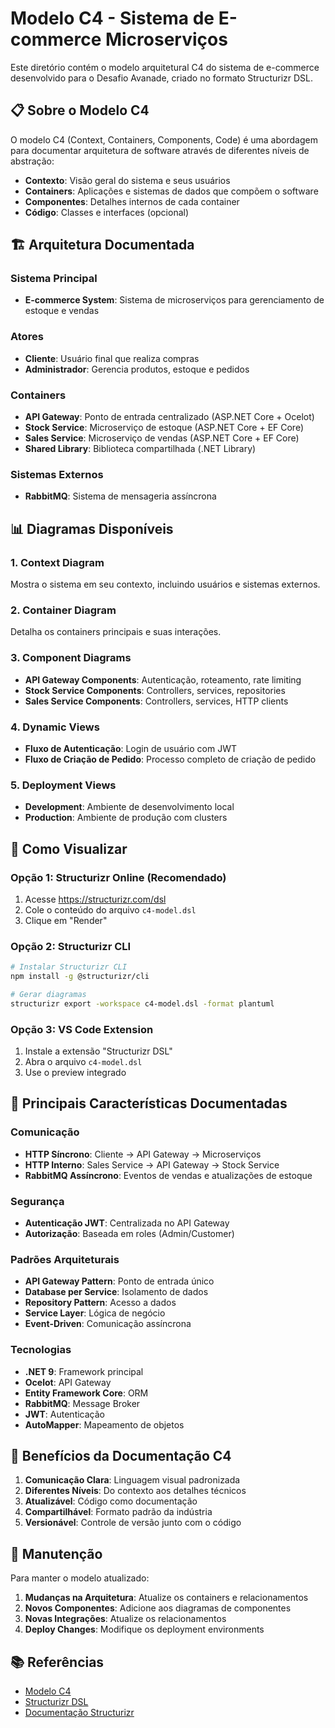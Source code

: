 # Modelo C4 - Sistema de E-commerce Microserviços

Este diretório contém o modelo arquitetural C4 do sistema de e-commerce desenvolvido para o Desafio Avanade, criado no formato Structurizr DSL.

## 📋 Sobre o Modelo C4

O modelo C4 (Context, Containers, Components, Code) é uma abordagem para documentar arquitetura de software através de diferentes níveis de abstração:

- **Contexto**: Visão geral do sistema e seus usuários
- **Containers**: Aplicações e sistemas de dados que compõem o software
- **Componentes**: Detalhes internos de cada container
- **Código**: Classes e interfaces (opcional)

## 🏗️ Arquitetura Documentada

### Sistema Principal
- **E-commerce System**: Sistema de microserviços para gerenciamento de estoque e vendas

### Atores
- **Cliente**: Usuário final que realiza compras
- **Administrador**: Gerencia produtos, estoque e pedidos

### Containers
- **API Gateway**: Ponto de entrada centralizado (ASP.NET Core + Ocelot)
- **Stock Service**: Microserviço de estoque (ASP.NET Core + EF Core)
- **Sales Service**: Microserviço de vendas (ASP.NET Core + EF Core)
- **Shared Library**: Biblioteca compartilhada (.NET Library)

### Sistemas Externos
- **RabbitMQ**: Sistema de mensageria assíncrona

## 📊 Diagramas Disponíveis

### 1. Context Diagram
Mostra o sistema em seu contexto, incluindo usuários e sistemas externos.

### 2. Container Diagram
Detalha os containers principais e suas interações.

### 3. Component Diagrams
- **API Gateway Components**: Autenticação, roteamento, rate limiting
- **Stock Service Components**: Controllers, services, repositories
- **Sales Service Components**: Controllers, services, HTTP clients

### 4. Dynamic Views
- **Fluxo de Autenticação**: Login de usuário com JWT
- **Fluxo de Criação de Pedido**: Processo completo de criação de pedido

### 5. Deployment Views
- **Development**: Ambiente de desenvolvimento local
- **Production**: Ambiente de produção com clusters

## 🔧 Como Visualizar

### Opção 1: Structurizr Online (Recomendado)
1. Acesse https://structurizr.com/dsl
2. Cole o conteúdo do arquivo `c4-model.dsl`
3. Clique em "Render"

### Opção 2: Structurizr CLI
```bash
# Instalar Structurizr CLI
npm install -g @structurizr/cli

# Gerar diagramas
structurizr export -workspace c4-model.dsl -format plantuml
```

### Opção 3: VS Code Extension
1. Instale a extensão "Structurizr DSL"
2. Abra o arquivo `c4-model.dsl`
3. Use o preview integrado

## 📝 Principais Características Documentadas

### Comunicação
- **HTTP Síncrono**: Cliente → API Gateway → Microserviços
- **HTTP Interno**: Sales Service → API Gateway → Stock Service
- **RabbitMQ Assíncrono**: Eventos de vendas e atualizações de estoque

### Segurança
- **Autenticação JWT**: Centralizada no API Gateway
- **Autorização**: Baseada em roles (Admin/Customer)

### Padrões Arquiteturais
- **API Gateway Pattern**: Ponto de entrada único
- **Database per Service**: Isolamento de dados
- **Repository Pattern**: Acesso a dados
- **Service Layer**: Lógica de negócio
- **Event-Driven**: Comunicação assíncrona

### Tecnologias
- **.NET 9**: Framework principal
- **Ocelot**: API Gateway
- **Entity Framework Core**: ORM
- **RabbitMQ**: Message Broker
- **JWT**: Autenticação
- **AutoMapper**: Mapeamento de objetos

## 🎯 Benefícios da Documentação C4

1. **Comunicação Clara**: Linguagem visual padronizada
2. **Diferentes Níveis**: Do contexto aos detalhes técnicos
3. **Atualizável**: Código como documentação
4. **Compartilhável**: Formato padrão da indústria
5. **Versionável**: Controle de versão junto com o código

## 🔄 Manutenção

Para manter o modelo atualizado:

1. **Mudanças na Arquitetura**: Atualize os containers e relacionamentos
2. **Novos Componentes**: Adicione aos diagramas de componentes
3. **Novas Integrações**: Atualize os relacionamentos
4. **Deploy Changes**: Modifique os deployment environments

## 📚 Referências

- [Modelo C4](https://c4model.com/)
- [Structurizr DSL](https://github.com/structurizr/dsl)
- [Documentação Structurizr](https://structurizr.com/help/dsl)
